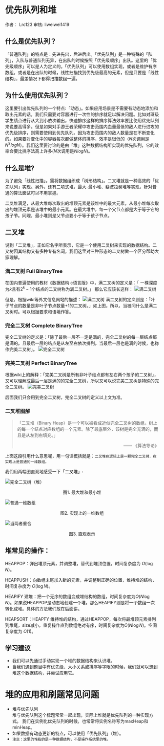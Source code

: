 # 优先队列和堆

作者： Lrc123    审核: liweiwei1419

## 什么是优先队列？

「普通队列」的特点是：先进先出，后进后出。「优先队列」是一种特殊的「队列」，入队与普通队列无异，在出队的时候按照「优先级顺序」出队。这里的「优先级顺序」可以是人为定义的。「优先队列」可以使用数组实现，或者是维护有序数组，或者是在出队的时候，线性扫描找到优先级最高的元素，但是只要是「线性结构」，最差情况下都得扫描数组一遍。

## 为什么使用优先队列？

这里要引出优先队列的一个特点:「动态」。如果应用场景是不需要有动态地添加和取出元素的话，我们只需要对容器进行一次性的排序就足以解决问题。比如对班级学生绩点进行从大到小依次输出，快速排序这样的排序算法效率要比使用优先队列来说要高得多。但是如果对手游王者荣耀中攻击范围内血量最低的敌人进行进攻的优先级排序，则需要使用到优先队列。因为攻击范围内的敌人数量是在不断变化的。如果要对变化中的容器每次都做整体的排序，效率是很低的（$N$次调用是$N^2logN$）。我们这里要讨论的是由「堆」这种数据结构所实现的优先队列，它的效率会要比排序法高上许多($N$次调用是$NlogN$)。


## 什么是堆?

为了避免「线性扫描」，需将数据组织成「树形结构」。二叉堆就是一种高效的「优先队列」实现。另外，还有二项式堆，最大-最小堆、斐波拉契堆等实现，针对普通的算法面试可以不用掌握。

二叉堆满足，从最大堆每次取出的堆顶元素是该堆中的最大元素，从最小堆每次取出的堆顶元素是该堆中的最小元素。在最大堆中，每一个父节点都是大于等于它的孩子节。同理，最小堆则是父节点要小于等于孩子节点。


## 二叉堆

说到「二叉堆」，正如它名字所表示，它是一个使用二叉树来实现的数据结构。二叉树因其结构又有多种专有名词，我们这里对三种形态的二叉树做一个区分帮助大家理解。

### 满二叉树 Full BinaryTree
在国内普遍使用的教材《数据结构 c语言版》中，满二叉树的定义是：「
一棵深度为$k$且有$2^k - 1$个结点的二叉树称为满二叉树。」
那么它应该长这样：
![满二叉树](images/full-bt.png)

但是，根据wiki等外文信息网站的描述：
![满二叉树](images/full-bt2.png)
满二叉树的定义则是：「叶子节点的数量是非叶子节点数量+1的二叉树。」如上图，所以，当被问什么是满二叉树时。可以根据要求和语境作答。

### 完全二叉树 Complete BinaryTree
完全二叉树的定义是：「除了最后一层不一定是满的，完全二叉树的每一层结点都是满的。且最后一层的结点是从左至右依次排列。当最后一层也是满的时候，也称作完美二叉树」。
![完全二叉树](images/complete.png)

### 完美二叉树 Perfect BinaryTree
根据wiki上的解释：「完美二叉树是所有非叶子结点都有左右两个孩子的二叉树」，又可以理解成最后一层是满的的完全二叉树，所以又可以说完美二叉树是特殊的完全二叉树。
![完美二叉树](images/full-bt.png)

后面我们只会用到完全二叉树，完全二叉树的定义以上文为准。

### 二叉堆图解

>「二叉堆（Binary Heap）是一个可以被看成近似完全二叉树的数组。树上的每一个结点对应数组的一个元素。除了最底层外，该树是完全充满的，而且是从左到右填充。」  <div style="text-align: right">—— 《算法导论》</div>

上面这段引用什么意思呢，用一句话概括就是：`二叉堆在逻辑上是一颗完全二叉树，在实现上是普通的一维数组。`

我们用两幅图直观地感受一下「二叉堆」:

![完全二叉树（堆）](images/compare.png)
<center>图1. 最大堆和最小堆</center>

![普通一维数组](images/array.png)
<center>图2. 实现上的一维数组</center>

![当两者重合](images/merge.png)
<center>图3. 直观表示</center>


## 堆常见的操作：

HEAPPOP：弹出堆顶元素，并调整堆，替代到堆顶位置，时间复杂度为 $O(\log N)$。

HEAPPUSH：向数组末尾加入新的元素，并调整到正确的位置，维持堆的结构，时间复杂度为 $O(\log N)$。

HEAPIFY 建堆：把一个无序的数组变成堆结构的数组，时间复杂度为$O(N\log N)$。如果说HEAPPOP是动态地创建一个堆，那么HEAPIFY则是将一个数组一次转化成堆。具体的方法我们放在后面讲。

HEAPSORT：HEAPFY 维持堆的结构，通过HEAPPOP，每次将最堆顶元素排列到堆尾，size减小。重复操作直到数组绝对有序，时间复杂度为$O(N\log N)$。空间复杂度为 $O(1)$。


## 学习建议
+ 我们可以先通过手动实现一个堆的数据结构来认识堆。
+ 当我们遇到题目中有优先级、大小关系或排序等字眼的时候，我们就可以想到堆这个数据结构，并尝试应用它。  

# 堆的应用和刷题常见问题
+ 堆与优先队列  
    堆与优先队列这个标题常常一起出现，实际上堆就是优先队列的一种实现方式。
    我们在实例化优先队列的时候，也常常将实例名称写为maxHeap和minHeap。  
+ 如果数据有动态更新的特点，可以使用「优先队列」（堆）。
+ `注意：这里的堆指的是一种数据结构，不是操作系统里的堆。`
